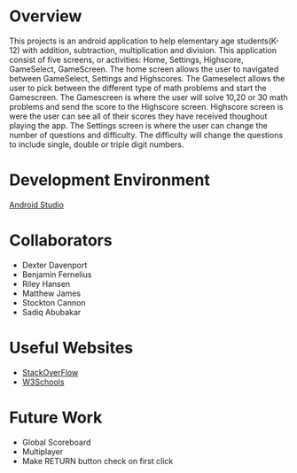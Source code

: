 # Overview

This projects is an android application to help elementary age students(K-12) with addition, subtraction, multiplication and division. 
This application consist of five screens, or activities: Home, Settings, Highscore, GameSelect, GameScreen. The home screen allows the
user to navigated between GameSelect, Settings and Highscores. The Gameselect allows the user to pick between the different type of math 
problems and start the Gamescreen. The Gamescreen is where the user will solve 10,20 or 30 math problems and send the score to the 
Highscore screen. Highscore screen is were the user can see all of their scores they have received thoughout playing the app. The 
Settings screen is where the user can change the number of questions and difficulty. The difficulty will change the questions to include 
single, double or triple digit numbers.

# Development Environment

[Android Studio](https://developer.android.com/studio/?gclid=Cj0KCQjw3IqSBhCoARIsAMBkTb3bbO_4_Uh-Z6c5cIPrZs_vaoG3UgbYn8Nbx4XfNyuRL8ybi6rvnYgaAkqKEALw_wcB&gclsrc=aw.ds)

# Collaborators

* Dexter Davenport
* Benjamin Fernelius
* Riley Hansen
* Matthew James
* Stockton Cannon
* Sadiq Abubakar

# Useful Websites

* [StackOverFlow](https://stackoverflow.com/)
* [W3Schools](https://www.w3schools.com/)

# Future Work

* Global Scoreboard
* Multiplayer
* Make RETURN button check on first click
